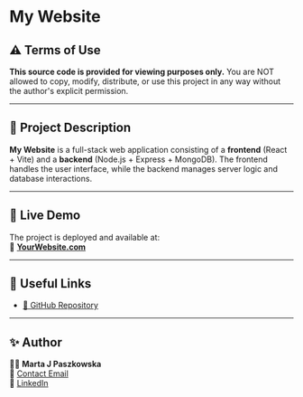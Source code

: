 # My Website

## ⚠️ Terms of Use

**This source code is provided for viewing purposes only.**
You are NOT allowed to copy, modify, distribute, or use this project in any way without the author's explicit permission.

---

## 📌 Project Description

**My Website** is a full-stack web application consisting of a **frontend** (React + Vite) and a **backend** (Node.js + Express + MongoDB). The frontend handles the user interface, while the backend manages server logic and database interactions.

---

## 🚀 Live Demo

The project is deployed and available at:  
🔗 **[YourWebsite.com](https://my-website-sage-five.vercel.app/)**

---

## 🔗 Useful Links

-   [🔗 GitHub Repository](https://github.com/MartaPaszkowska/my-website)

---

## ✨ Author

👩‍💻 **Marta J Paszkowska**  
📧 [Contact Email](mailto:marta.j.paszkowska@gmail.com)  
💼 [LinkedIn](https://www.linkedin.com/in/marta-paszkowska-282504263/)
